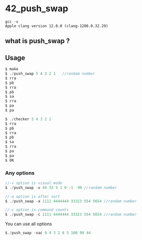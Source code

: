 # 42_push_swap

```
gcc -v
Apple clang version 12.0.0 (clang-1200.0.32.29)
```
## what is push_swap ?



## Usage
```c
$ make 
$ ./push_swap 5 4 3 2 1   //randam number
$ rra
$ pb
$ rra
$ pb
$ sa
$ rra
$ pa
$ pa

$ ./checker 5 4 3 2 1
$ rra
$ pb
$ rra
$ pb
$ sa
$ rra
$ pa
$ pa
$ OK
```

### Any options
```c
//-v option is visual mode
$ ./push_swap -v 44 33 5 1 0 -1  99 //randam number
```

```c
//-a option is after sort
$ ./push_swap -a 1111 4444444 33323 554 5654 //randam number
```

```c
//-c option is command counts
$ ./push_swap -c 1111 4444444 33323 554 5654 //randam number
```
You can use all options
```c
$./push_swap -vac 9 4 3 2 8 5 100 99 44 
```
